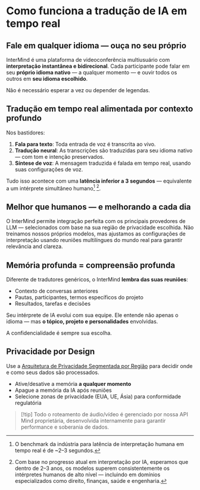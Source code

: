 # Como funciona a tradução de IA em tempo real

## Fale em qualquer idioma — ouça no seu próprio

InterMind é uma plataforma de videoconferência multiusuário com **interpretação instantânea e bidirecional**.
Cada participante pode falar em seu **próprio idioma nativo** — a qualquer momento — e ouvir todos os outros em **seu idioma escolhido**.

Não é necessário esperar a vez ou depender de legendas.

## Tradução em tempo real alimentada por contexto profundo

Nos bastidores:

1. **Fala para texto**: Toda entrada de voz é transcrita ao vivo.
2. **Tradução neural**: As transcrições são traduzidas para seu idioma nativo — com tom e intenção preservados.
3. **Síntese de voz**: A mensagem traduzida é falada em tempo real, usando suas configurações de voz.

Tudo isso acontece com uma **latência inferior a 3 segundos** — equivalente a um intérprete simultâneo humano[^1] [^2].

[^1]: O benchmark da indústria para latência de interpretação humana em tempo real é de ~2–3 segundos.

[^2]: Com base no progresso atual em interpretação por IA, esperamos que dentro de 2–3 anos, os modelos superem consistentemente os intérpretes humanos de alto nível — incluindo em domínios especializados como direito, finanças, saúde e engenharia.

## Melhor que humanos — e melhorando a cada dia

O InterMind permite integração perfeita com os principais provedores de LLM — selecionados com base na sua região de privacidade escolhida.
Não treinamos nossos próprios modelos, mas ajustamos as configurações de interpretação usando reuniões multilíngues do mundo real para garantir relevância and clareza.

## Memória profunda = compreensão profunda

Diferente de tradutores genéricos, o InterMind **lembra das suas reuniões**:

- Contexto de conversas anteriores
- Pautas, participantes, termos específicos do projeto
- Resultados, tarefas e decisões

Seu intérprete de IA evolui com sua equipe. Ele entende não apenas o idioma — mas **o tópico, projeto e personalidades** envolvidas.

A confidencialidade é sempre sua escolha.

## Privacidade por Design

Use a [Arquitetura de Privacidade Segmentada por Região](privacy-architecture) para decidir onde e como seus dados são processados.

- Ative/desative a memória **a qualquer momento**
- Apague a memória da IA após reuniões
- Selecione zonas de privacidade (EUA, UE, Ásia) para conformidade regulatória

> [!tip] Todo o roteamento de áudio/vídeo é gerenciado por nossa API Mind proprietária, desenvolvida internamente para garantir performance e soberania de dados.